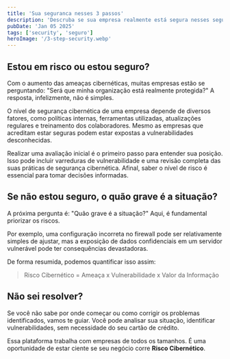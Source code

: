 ```yaml
---
title: 'Sua seguranca nesses 3 passos'
description: 'Descruba se sua empresa realmente está segura nesses seguintes passos'
pubDate: 'Jan 05 2025'
tags: ['security', 'seguro']
heroImage: '/3-step-security.webp'
---
```


## Estou em risco ou estou seguro?

Com o aumento das ameaças cibernéticas, muitas empresas estão se perguntando: "Será que minha organização está realmente protegida?" A resposta, infelizmente, não é simples. 

O nível de segurança cibernética de uma empresa depende de diversos fatores, como políticas internas, ferramentas utilizadas, atualizações regulares e treinamento dos colaboradores. Mesmo as empresas que acreditam estar seguras podem estar expostas a vulnerabilidades desconhecidas.

Realizar uma avaliação inicial é o primeiro passo para entender sua posição. Isso pode incluir varreduras de vulnerabilidade e uma revisão completa das suas práticas de segurança cibernética. Afinal, saber o nível de risco é essencial para tomar decisões informadas.

## Se não estou seguro, o quão grave é a situação?

A próxima pergunta é: "Quão grave é a situação?" Aqui, é fundamental priorizar os riscos.

Por exemplo, uma configuração incorreta no firewall pode ser relativamente simples de ajustar, mas a exposição de dados confidenciais em um servidor vulnerável pode ter consequências devastadoras.

De forma resumida, podemos quantificar isso assim:
> Risco Cibernético = Ameaça x Vulnerabilidade x Valor da Informação

## Não sei resolver?

Se você não sabe por onde começar ou como corrigir os problemas identificados, vamos te guiar. Você pode analisar sua situação, identificar vulnerabilidades, sem necessidade do seu cartão de crédito.

Essa plataforma trabalha com empresas de todos os tamanhos. É uma oportunidade de estar ciente se seu negócio corre **Risco Cibernético**.